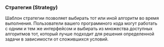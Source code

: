 ### Стратегия (Strategy)

Шаблон стратегии позволяет выбирать тот или иной алгоритм во время выполнения. Пользователи вашего программного кода могут работать с одним и тем же интерфейсом и выбирать из множества доступных алгоритмов тот, который лучше подходит для решения определенной задачи в зависимости от сложившихся условий.
